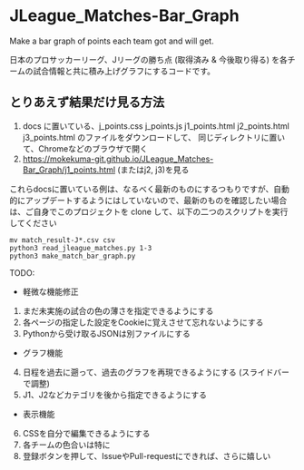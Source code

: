 # JLeague_Matches-Bar_Graph
Make a bar graph of points each team got and will get.

日本のプロサッカーリーグ、Jリーグの勝ち点 (取得済み & 今後取り得る) を各チームの試合情報と共に積み上げグラフにするコードです。

## とりあえず結果だけ見る方法
1. docs に置いている、j_points.css  j_points.js  j1_points.html  j2_points.html  j3_points.html のファイルをダウンロードして、
同じディレクトリに置いて、Chromeなどのブラウザで開く
1. https://mokekuma-git.github.io/JLeague_Matches-Bar_Graph/j1_points.html (またはj2, j3)を見る

これらdocsに置いている例は、なるべく最新のものにするつもりですが、自動的にアップデートするようにはしていないので、最新のものを確認したい場合は、ご自身でこのプロジェクトを clone して、以下の二つのスクリプトを実行してください  
```
mv match_result-J*.csv csv
python3 read_jleague_matches.py 1-3
python3 make_match_bar_graph.py
```

TODO: 
+ 軽微な機能修正
1. まだ未実施の試合の色の薄さを指定できるようにする
2. 各ページの指定した設定をCookieに覚えさせて忘れないようにする
3. Pythonから受け取るJSONは別ファイルにする
+ グラフ機能
4. 日程を過去に遡って、過去のグラフを再現できるようにする (スライドバーで調整)
5. J1、J2などカテゴリを後から指定できるようにする
+ 表示機能
6. CSSを自分で編集できるようにする
7. 各チームの色合いは特に
8. 登録ボタンを押して、IssueやPull-requestにできれば、さらに嬉しい
